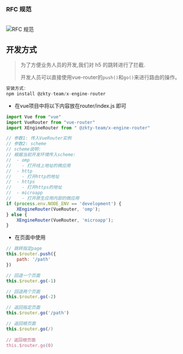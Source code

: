 ### RFC 规范

<br> ![RFC 规范](https://raw.githubusercontent.com/zk4/image_backup/main/img/image-20210330114053584.png)<br>

## 开发方式

> 为了方便业务人员的开发,我们对 h5 的跳转进行了拦截.
>
> 开发人员可以直接使用vue-router的`push()`和`go()`来进行路由的操作。
>

```javascript
安装方式:
npm install @zkty-team/x-engine-router
```


- 在vue项目中将以下内容放在router/index.js 即可

```javascript
import Vue from "vue"
import VueRouter from "vue-router"
import XEngineRouter from " @zkty-team/x-engine-router"

// 参数1: 传入VueRouter实例
// 参数2: scheme
// scheme说明:
// 根据当前开发环境传入scheme:
//  - omp
//    - 打开线上地址的微应用 
//  - http
//    - 打开http的地址
//  - https
//    - 打开https的地址
//  - microapp  
//    - 打开原生应用内部的微应用
if (process.env.NODE_ENV == 'development') {
    XEngineRouter(VueRouter, 'omp');    
} else {
    XEngineRouter(VueRouter, 'microapp');
}
```

- 在页面中使用

```javascript
// 跳转指定page
this.$router.push({
	path: '/path'
})

// 回退一个页面
this.$router.go(-1)

// 回退两个页面
this.$router.go(-2)

// 返回指定页面
this.$router.go('/path') 

// 返回根页面
this.$router.go(/) 
                
// 返回根页面
this.$router.go(0) 
```

